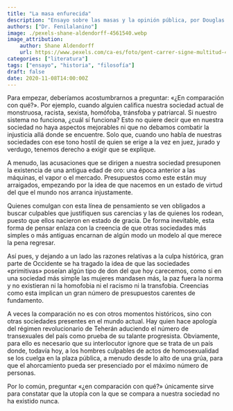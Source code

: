 ```yaml
---
title: "La masa enfurecida"
description: "Ensayo sobre las masas y la opinión pública, por Douglas Murray."
authors: ["Dr. Fenilalanino"]
image: ./pexels-shane-aldendorff-4561540.webp
image_attribution:
    author: Shane Aldendorff
    url: https://www.pexels.com/ca-es/foto/gent-carrer-signe-multitud-4561540/
categories: ["literatura"]
tags: ["ensayo", "historia", "filosofía"]
draft: false
date: 2020-11-08T14:00:00Z
---
```


Para empezar, deberíamos acostumbrarnos a preguntar: «¿En comparación con qué?». Por ejemplo, cuando alguien califica nuestra sociedad actual de monstruosa, racista, sexista, homófoba, tránsfoba y patriarcal. Si nuestro sistema no funciona, ¿cuál sí funciona? Esto no quiere decir que en nuestra sociedad no haya aspectos mejorables ni que no debamos combatir la injusticia allá donde se encuentre. Solo que, cuando uno habla de nuestras sociedades con ese tono hostil de quien se erige a la vez en juez, jurado y verdugo, tenemos derecho a exigir que se explique.

A menudo, las acusaciones que se dirigen a nuestra sociedad presuponen la existencia de una antigua edad de oro: una época anterior a las máquinas, el vapor o el mercado. Presupuestos como este están muy arraigados, empezando por la idea de que nacemos en un estado de virtud del que el mundo nos arranca injustamente.

Quienes comulgan con esta línea de pensamiento se ven obligados a buscar culpables que justifiquen sus carencias y las de quienes los rodean, puesto que ellos nacieron en estado de gracia. De forma inevitable, esta forma de pensar enlaza con la creencia de que otras sociedades más simples o más antiguas encarnan de algún modo un modelo al que merece la pena regresar.

Así pues, y dejando a un lado las razones relativas a la culpa histórica, gran parte de Occidente se ha tragado la idea de que las sociedades «primitivas» poseían algún tipo de don del que hoy carecemos, como si en una sociedad más simple las mujeres mandasen más, la paz fuera la norma y no existieran ni la homofobia ni el racismo ni la transfobia. Creencias como esta implican un gran número de presupuestos carentes de fundamento.

A veces la comparación no es con otros momentos históricos, sino con otras sociedades presentes en el mundo actual. Hay quien hace apología del régimen revolucionario de Teherán aduciendo el número de transexuales del país como prueba de su talante progresista. Obviamente, para ello es necesario que su interlocutor ignore que se trata de un país donde, todavía hoy, a los hombres culpables de actos de homosexualidad se los cuelga en la plaza pública, a menudo desde lo alto de una grúa, para que el ahorcamiento pueda ser presenciado por el máximo número de personas.

Por lo común, preguntar «¿en comparación con qué?» únicamente sirve para constatar que la utopía con la que se compara a nuestra sociedad no ha existido nunca.
